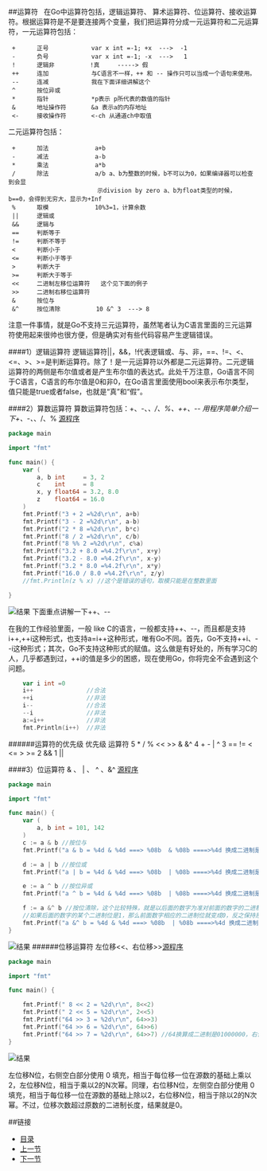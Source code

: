 ##运算符
&nbsp;&nbsp;在Go中运算符包括，逻辑运算符、 算术运算符、位运算符、接收运算符。根据运算符是不是要连接两个变量，我们把运算符分成一元运算符和二元运算符，一元运算符包括：

     +    	正号            var x int =-1; +x  --->  -1
     -      负号            var x int =-1; -x  --->   1
     !      逻辑非          !真     -----> 假      
     ++     连加            与C语言不一样，++ 和 -- 操作只可以当成一个语句来使用。
     --     连减            我在下面详细讲解这个
     ^      按位异或
     *      指针            *p表示 p所代表的数值的指针
     &      地址操作符       &a 表示a的内存地址
     <-     接收操作符       <-ch 从通道ch中取值

二元运算符包括：

     +      加法             a+b
     -      减法             a-b
     *      乘法             a*b
     /      除法             a/b a、b为整数的时候，b不可以为0，如果编译器可以检查到会显
                             示division by zero a、b为float类型的时候， b==0，会得到无穷大，显示为+Inf
     %      取模             10%3=1，计算余数
     ||     逻辑或
     &&     逻辑与
     ==     判断等于
     !=     判断不等于
     <      判断小于
     <=     判断小于等于
     >      判断大于
     >=     判断大于等于
     <<     二进制左移位运算符   这个见下面的例子
     >>     二进制右移位运算符  
     &      按位与  
     &^     按位清除          10 &^ 3  ---> 8



注意一件事情，就是Go不支持三元运算符，虽然笔者认为C语言里面的三元运算符使用起来很帅也很方便，但是确实对有些代码容易产生逻辑错误。


####1）逻辑运算符
逻辑运算符||，&&，!代表逻辑或、与、非，==、!=、<、<=、>、>=是判断运算符。除了！是一元运算符以外都是二元运算符。二元逻辑运算符的两侧是布尔值或者是产生布尔值的表达式。此处千万注意，Go语言不同于C语言，C语言的布尔值是0和非0，在Go语言里面使用bool来表示布尔类型，值只能是true或者false，也就是“真”和“假”。

####2）算数运算符
算数运算符包括：+、-、*、/、%、++、--
用程序简单介绍一下+、-、*、/、% [源程序](https://github.com/sunnygocms/gobook/blob/master/src/go_lang_base/03/pro03_3_1.go)
```go
package main

import "fmt"

func main() {
	var (
		a, b int     = 3, 2
		c    int     = 8
		x, y float64 = 3.2, 8.0
		z    float64 = 16.0
	)
	fmt.Printf("3 + 2 =%2d\r\n", a+b)
	fmt.Printf("3 - 2 =%2d\r\n", a-b)
	fmt.Printf("2 * 8 =%2d\r\n", b*c)
	fmt.Printf("8 / 2 =%2d\r\n", c/b)
	fmt.Printf("8 %% 2 =%2d\r\n", c%a)
	fmt.Printf("3.2 + 8.0 =%4.2f\r\n", x+y)
	fmt.Printf("3.2 - 8.0 =%4.2f\r\n", x-y)
	fmt.Printf("3.2 * 8.0 =%4.2f\r\n", x*y)
	fmt.Printf("16.0 / 8.0 =%4.2f\r\n", z/y)
	//fmt.Println(z % x) //这个是错误的语句，取模只能是在整数里面

}

```
![结果](https://github.com/sunnygocms/gobook/blob/master/go_lang_base/03_3_1.png)
下面重点讲解一下++、--

在我的工作经验里面，一般 like C的语言，一般都支持++、--，而且都是支持i++,++i这种形式，也支持a=i++这种形式，唯有Go不同。首先，Go不支持++i、--i这种形式；其次，Go不支持这种形式的赋值。这么做是有好处的，所有学习C的人，几乎都遇到过，++i的值是多少的困惑，现在使用Go，你将完全不会遇到这个问题。
```go
	var i int =0 
	i++               //合法
	++i			      //非法
	i--               //合法
	--i               //非法
	a:=i++            //非法
    fmt.Println(i++)  //非法
```

######运算符的优先级
    优先级           运算符
    5             *  /  %  <<  >>  &  &^
    4             +  -  |  ^
    3             ==  !=  <  <=  >  >=
    2             &&
    1             ||

####3）位运算符
& 、 | 、 ^ 、&^ [源程序](https://github.com/sunnygocms/gobook/blob/master/src/go_lang_base/03/pro03_3_2.go)

```go
package main

import "fmt"

func main() {
	var (
		a, b int = 101, 142
	)
	c := a & b //按位与
	fmt.Printf("a & b = %4d & %4d ===> %08b  & %08b ====>%4d 换成二进制是：%08b\r\n", a, b, a, b, c, c)

	d := a | b //按位或
	fmt.Printf("a | b = %4d & %4d ===> %08b  | %08b ====>%4d 换成二进制是：%08b\r\n", a, b, a, b, d, d)

	e := a ^ b //按位异或
	fmt.Printf("a ^ b = %4d & %4d ===> %08b  | %08b ====>%4d 换成二进制是：%08b\r\n", a, b, a, b, e, e)

	f := a &^ b //按位清除，这个比较特殊，就是以后面的数字为准对前面的数字的二进制进行相应的清零操作。
	//如果后面的数字的某个二进制位是1，那么前面数字相应的二进制位就变成0，反之保持原数不变。
	fmt.Printf("a &^ b = %4d & %4d ===> %08b  | %08b ====>%4d 换成二进制是：%08b\r\n", a, b, a, b, f, f)
}
```
![结果](https://github.com/sunnygocms/gobook/blob/master/go_lang_base/03_3_2.png)
######位移运算符 
左位移<<、右位移>>[源程序](https://github.com/sunnygocms/gobook/blob/master/src/go_lang_base/03/pro03_3_3.go)

```go
package main

import "fmt"

func main() {

	fmt.Printf(" 8 << 2 = %2d\r\n", 8<<2)
	fmt.Printf(" 2 << 5 = %2d\r\n", 2<<5)
	fmt.Printf("64 >> 3 = %2d\r\n", 64>>3)
	fmt.Printf("64 >> 6 = %2d\r\n", 64>>6)
	fmt.Printf("64 >> 7 = %2d\r\n", 64>>7) //64换算成二进制是01000000，右位移7位就变成0
}

```
![结果](https://github.com/sunnygocms/gobook/blob/master/go_lang_base/03_3_3.png)

左位移N位，右侧空白部分使用 0 填充，相当于每位移一位在源数的基础上乘以2，左位移N位，相当于乘以2的N次幂。同理，右位移N位，左侧空白部分使用 0 填充，相当于每位移一位在源数的基础上除以2，右位移N位，相当于除以2的N次幂。不过，位移次数超过原数的二进制长度，结果就是0。

##链接
- [目录](https://github.com/sunnygocms/gobook/blob/master/menu.md)
- [上一节](https://github.com/sunnygocms/gobook/blob/master/go_lang_base/03.2.md)
- [下一节](https://github.com/sunnygocms/gobook/blob/master/go_lang_base/03.4.md)
